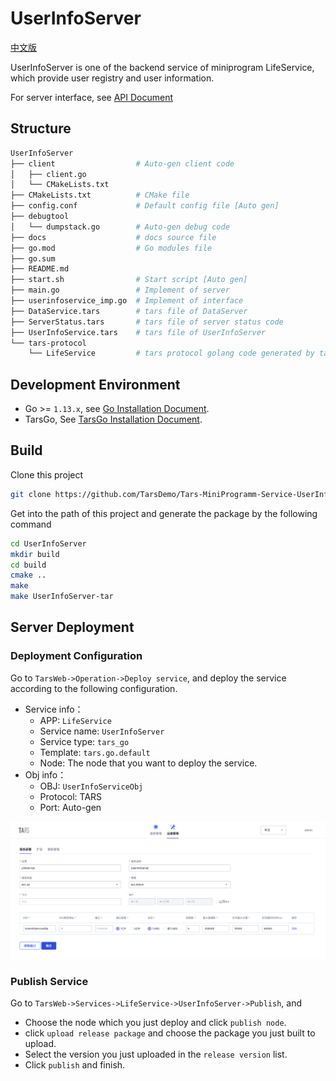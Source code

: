 # UserInfoServer

[中文版](README.md)

UserInfoServer is one of the backend service of miniprogram LifeService, which provide user registry and user information.

For server interface, see [API Document](docs/RPC.md)

## Structure

```sh
UserInfoServer
├── client                  # Auto-gen client code
│   ├── client.go
│   └── CMakeLists.txt
├── CMakeLists.txt          # CMake file
├── config.conf             # Default config file [Auto gen]
├── debugtool
│   └── dumpstack.go        # Auto-gen debug code
├── docs                    # docs source file
├── go.mod                  # Go modules file
├── go.sum
├── README.md
├── start.sh                # Start script [Auto gen]
├── main.go                 # Implement of server
├── userinfoservice_imp.go  # Implement of interface
├── DataService.tars        # tars file of DataServer
├── ServerStatus.tars       # tars file of server status code
├── UserInfoService.tars    # tars file of UserInfoServer
└── tars-protocol
    └── LifeService         # tars protocol golang code generated by tars file
```

## Development Environment

* Go >= `1.13.x`, see [Go Installation Document](https://golang.org/doc/install).
* TarsGo, See [TarsGo Installation Document](https://github.com/TarsCloud/TarsGo#Install).

## Build

Clone this project

```sh
git clone https://github.com/TarsDemo/Tars-MiniProgramm-Service-UserInfoServer.git UserInfoServer
```

Get into the path of this project and generate the package by the following command

```sh
cd UserInfoServer
mkdir build
cd build
cmake ..
make 
make UserInfoServer-tar
```

## Server Deployment

### Deployment Configuration

Go to `TarsWeb->Operation->Deploy service`, and deploy the service according to the following configuration.

* Service info：
    * APP: `LifeService`
    * Service name: `UserInfoServer`
    * Service type: `tars_go`
    * Template: `tars.go.default`
    * Node: The node that you want to deploy the service.
* Obj info：
    * OBJ: `UserInfoServiceObj`
    * Protocol: TARS
    * Port: Auto-gen

![tars-go](docs/images/deploy_template.png)

### Publish Service

Go to `TarsWeb->Services->LifeService->UserInfoServer->Publish`, and

* Choose the node which you just deploy and click `publish node`.
* click `upload release package` and choose the package you just built to upload.
* Select the version you just uploaded in the `release version` list.
* Click `publish` and finish.

